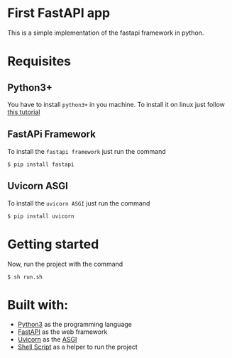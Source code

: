 # First FastAPI app
This is a simple implementation of the fastapi framework in python.

# Requisites
## Python3+
You have to install `python3+` in you machine. To install it on linux just follow [this tutorial](https://docs.python-guide.org/starting/install3/linux/)

## FastAPi Framework
To install the `fastapi framework` just run the command
```
$ pip install fastapi
```

## Uvicorn ASGI
To install the `uvicorn ASGI` just run the command
```
$ pip install uvicorn
```

# Getting started
Now, run the project with the command
```
$ sh run.sh
```

# Built with:
- [Python3](https://www.python.org/download/releases/3.0/) as the programming language
- [FastAPI](https://fastapi.tiangolo.com/) as the web framework
- [Uvicorn](https://www.uvicorn.org/) as the [ASGI](https://www.google.com/search?q=what+is+asgi&oq=what+is+&aqs=chrome.0.69i59j69i57j69i59j69i65l3j69i60l2.2426j0j7&sourceid=chrome&ie=UTF-8)
- [Shell Script](https://www.devmedia.com.br/introducao-ao-shell-script-no-linux/25778) as a helper to run the project